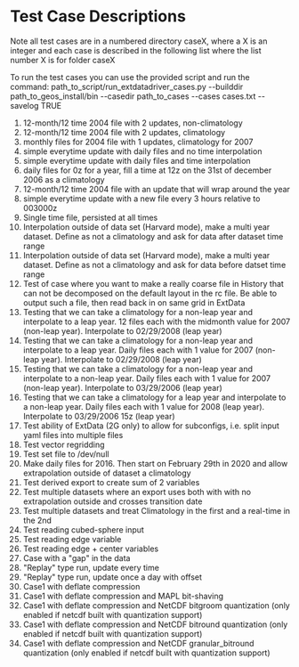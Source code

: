 # Test Case Descriptions

Note all test cases are in a numbered directory caseX, where a X is an integer and each case is described in the following list where the list number X is for folder caseX

To run the test cases you can use the provided script and run the command:
path_to_script/run_extdatadriver_cases.py --builddir path_to_geos_install/bin --casedir path_to_cases --cases cases.txt --savelog TRUE

1. 12-month/12 time 2004 file with 2 updates, non-climatology
2. 12-month/12 time 2004 file with 2 updates, climatology
3. monthly files for 2004 file with 1 updates, climatology for 2007
4. simple everytime update with daily files and no time interpolation
5. simple everytime update with daily files and time interpolation
6. daily files for 0z for a year, fill a time at 12z on the 31st of december 2006 as a climatology
7. 12-month/12 time 2004 file with an update that will wrap around the year
8. simple everytime update with a new file every 3 hours relative to 003000z
9. Single time file, persisted at all times
10. Interpolation outside of data set (Harvard mode), make a multi year dataset. Define as not a climatology and ask for data after dataset time range
11. Interpolation outside of data set (Harvard mode), make a multi year dataset. Define as not a climatology and ask for data before datset time range
12. Test of case where you want to make a really coarse file in History that can not be decomposed on the default layout in the rc file. Be able to output such a file, then read back in on same grid in ExtData
13. Testing that we can take a climatology for a non-leap year and interpolate to a leap year. 12 files each with the midmonth value for 2007 (non-leap year). Interpolate to 02/29/2008 (leap year)
14. Testing that we can take a climatology for a non-leap year and interpolate to a leap year. Daily files each with 1 value for 2007 (non-leap year). Interpolate to 02/29/2008 (leap year)
15. Testing that we can take a climatology for a non-leap year and interpolate to a non-leap year. Daily files each with 1 value for 2007 (non-leap year). Interpolate to 03/29/2006 (leap year)
16. Testing that we can take a climatology for a leap year and interpolate to a non-leap year. Daily files each with 1 value for 2008 (leap year). Interpolate to 03/29/2006 15z (leap year)
17. Test ability of ExtData (2G only) to allow for subconfigs, i.e. split input yaml files into multiple files
18. Test vector regridding
19. Test set file to /dev/null
20. Make daily files for 2016. Then start on February 29th in 2020 and allow extrapolation outside of dataset a climatology
21. Test derived export to create sum of 2 variables
22. Test multiple datasets where an export uses both with with no extrapolation outside and crosses transition date
23. Test multiple datasets and treat Climatology in the first and a real-time in the 2nd
24. Test reading cubed-sphere input
25. Test reading edge variable
26. Test reading edge + center variables
27. Case with a "gap" in the data
28. "Replay" type run, update every time
29. "Replay" type run, update once a day with offset
30. Case1 with deflate compression
31. Case1 with deflate compression and MAPL bit-shaving
32. Case1 with deflate compression and NetCDF bitgroom quantization (only enabled if netcdf built with quantization support)
33. Case1 with deflate compression and NetCDF bitround quantization (only enabled if netcdf built with quantization support)
34. Case1 with deflate compression and NetCDF granular_bitround quantization (only enabled if netcdf built with quantization support)
